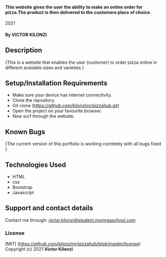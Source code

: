 #### This website gives the user the ability to make an online order for pizza.The product is then delivered to the customers place of choice.

2021

#### By **VICTOR KILONZI**
## Description
{This is a website that enables the user (customer) to order pizza online in different available sizes and varieties.}
## Setup/Installation Requirements
* Make sure your device has internet connectivity. 
* Clone the repository.
* Git clone (https://github.com/kilonzijnr/pizzahub.git)
* Open the project on your favourite browser.
* Now surf through the website. 
## Known Bugs
{The current version of this portfolio is working comletely with all bugs fixed }
## Technologies Used
* HTML
* css
* Bootstrap
* Javascript
## Support and contact details
Contact me through:
victor.kilonzi@student.moringaschool.com
### License
[MIT] (https://github.com/kilonzijnr/pizzahub/blob/master/license)
Copyright (c) 2021 **Victor Kilonzi**
